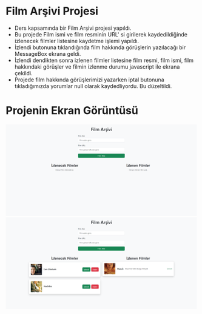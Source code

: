 # Film Arşivi Projesi

* Ders kapsamında bir Film Arşivi projesi yapıldı.
* Bu projede Film ismi ve film resminin URL' si girilerek kaydedildiğinde izlenecek filmler listesine kaydetme işlemi yapıldı.
* İzlendi butonuna tıklandığında film hakkında görüşlerin yazılacağı bir MessageBox ekrana geldi.
* İzlendi dendikten sonra izlenen filmler listesine film resmi, film ismi, film hakkındaki görüşler ve filmin izlenme durumu javascript ile ekrana çekildi.
* Projede film hakkında görüşlerimizi yazarken iptal butonuna tıkladığımızda yorumlar null olarak kaydedliyordu. Bu düzeltildi.
  
# Projenin Ekran Görüntüsü

  ![Proje Logosu](images/2.png)
  ![Proje Logosu](images/1.png)
